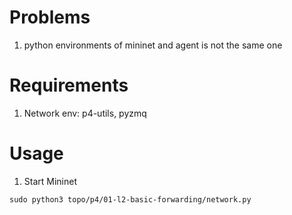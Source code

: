 # Problems

1. python environments of mininet and agent is not the same one
 

# Requirements

1. Network env: p4-utils, pyzmq

# Usage


1. Start Mininet
```shell
sudo python3 topo/p4/01-l2-basic-forwarding/network.py
```